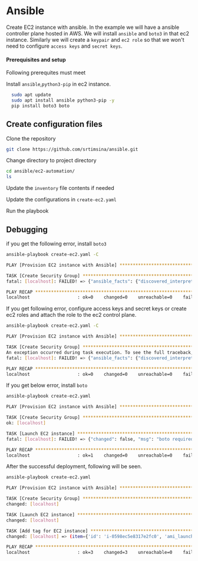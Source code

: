 # Ansible
Create EC2 instance with ansible.
In the example we will have a ansible controller plane hosted in AWS. We will install `ansible` and `boto3` in that ec2 instance. Similarly we will create a `keypair` and `ec2 role` so that we won't need to configure `access keys` and `secret keys`.

#### Prerequisites and setup
Following prerequites must meet

Install `ansible`,`python3-pip` in ec2 instance.

```bash
  sudo apt update
  sudo apt install ansible python3-pip -y
  pip install boto3 boto
```

## Create configuration files
Clone the repository
```bash
git clone https://github.com/srtimsina/ansible.git
```
Change directory to project directory
```bash
cd ansible/ec2-automation/
ls
```
Update the `inventory` file contents if needed

Update the configurations in `create-ec2.yaml`

Run the playbook

## Debugging
if you get the following error, install `boto3`
```bash
ansible-playbook create-ec2.yaml -C

PLAY [Provision EC2 instance with Ansible] *******************************************************************

TASK [Create Security Group] *********************************************************************************
fatal: [localhost]: FAILED! => {"ansible_facts": {"discovered_interpreter_python": "/usr/bin/python3"}, "changed": false, "msg": "Failed to import the required Python library (botocore or boto3) on control-plane's Python /usr/bin/python3. Please read the module documentation and install it in the appropriate location. If the required library is installed, but Ansible is using the wrong Python interpreter, please consult the documentation on ansible_python_interpreter"}

PLAY RECAP ***************************************************************************************************
localhost                  : ok=0    changed=0    unreachable=0    failed=1    skipped=0    rescued=0    ignored=0
```

If you get following error, configure access keys and secret keys or create ec2 roles and attach the role to the ec2 control plane.
```bash
ansible-playbook create-ec2.yaml -C

PLAY [Provision EC2 instance with Ansible] *******************************************************************

TASK [Create Security Group] *********************************************************************************
An exception occurred during task execution. To see the full traceback, use -vvv. The error was: botocore.exceptions.NoCredentialsError: Unable to locate credentials
fatal: [localhost]: FAILED! => {"ansible_facts": {"discovered_interpreter_python": "/usr/bin/python3"}, "boto3_version": "1.28.25", "botocore_version": "1.31.25", "changed": false, "msg": "Error in describe_security_groups: Unable to locate credentials"}

PLAY RECAP ***************************************************************************************************
localhost                  : ok=0    changed=0    unreachable=0    failed=1    skipped=0    rescued=0    ignored=0
```

If you get below error, install `boto`
```bash
ansible-playbook create-ec2.yaml

PLAY [Provision EC2 instance with Ansible] *******************************************************************

TASK [Create Security Group] *********************************************************************************
ok: [localhost]

TASK [Launch EC2 instance] ***********************************************************************************
fatal: [localhost]: FAILED! => {"changed": false, "msg": "boto required for this module"}

PLAY RECAP ***************************************************************************************************
localhost                  : ok=1    changed=0    unreachable=0    failed=1    skipped=0    rescued=0    ignored=0
```

After the successful deployment, following will be seen.
```bash
ansible-playbook create-ec2.yaml

PLAY [Provision EC2 instance with Ansible] *******************************************************************

TASK [Create Security Group] *********************************************************************************
changed: [localhost]

TASK [Launch EC2 instance] ***********************************************************************************
changed: [localhost]

TASK [Add tag for EC2 instance] ******************************************************************************
changed: [localhost] => (item={'id': 'i-0598ec5e8317e2fc0', 'ami_launch_index': '0', 'private_ip': '172.31.90.110', 'private_dns_name': 'ip-172-31-90-110.ec2.internal', 'public_ip': '44.211.143.155', 'dns_name': 'ec2-44-211-143-155.compute-1.amazonaws.com', 'public_dns_name': 'ec2-44-211-143-155.compute-1.amazonaws.com', 'state_code': 16, 'architecture': 'x86_64', 'image_id': 'ami-053b0d53c279acc90', 'key_name': 'lab-ansible', 'placement': 'us-east-1b', 'region': 'us-east-1', 'kernel': None, 'ramdisk': None, 'launch_time': '2023-08-13T04:45:54.000Z', 'instance_type': 't2.small', 'root_device_type': 'ebs', 'root_device_name': '/dev/sda1', 'state': 'running', 'hypervisor': 'xen', 'tags': {}, 'groups': {'sg-048d959daa5c3561a': 'ansiblelabsg'}, 'virtualization_type': 'hvm', 'ebs_optimized': False, 'block_device_mapping': {'/dev/sda1': {'status': 'attached', 'volume_id': 'vol-0b1c456cdfd6cd619', 'delete_on_termination': True}}, 'tenancy': 'default'})

PLAY RECAP ***************************************************************************************************
localhost                  : ok=3    changed=3    unreachable=0    failed=0    skipped=0    rescued=0    ignored=0

```
